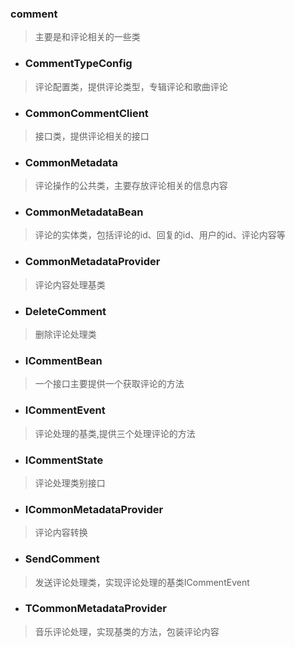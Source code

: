 ### comment
> 主要是和评论相关的一些类

- ###  CommentTypeConfig
> 评论配置类，提供评论类型，专辑评论和歌曲评论

- ###  CommonCommentClient
> 接口类，提供评论相关的接口

- ###  CommonMetadata
> 评论操作的公共类，主要存放评论相关的信息内容

- ### CommonMetadataBean
> 评论的实体类，包括评论的id、回复的id、用户的id、评论内容等

- ### CommonMetadataProvider
> 评论内容处理基类

- ### DeleteComment
> 删除评论处理类

- ### ICommentBean
> 一个接口主要提供一个获取评论的方法

- ### ICommentEvent
> 评论处理的基类,提供三个处理评论的方法

- ### ICommentState
> 评论处理类别接口

- ### ICommonMetadataProvider
> 评论内容转换

- ### SendComment
> 发送评论处理类，实现评论处理的基类ICommentEvent

- ### TCommonMetadataProvider
> 音乐评论处理，实现基类的方法，包装评论内容
